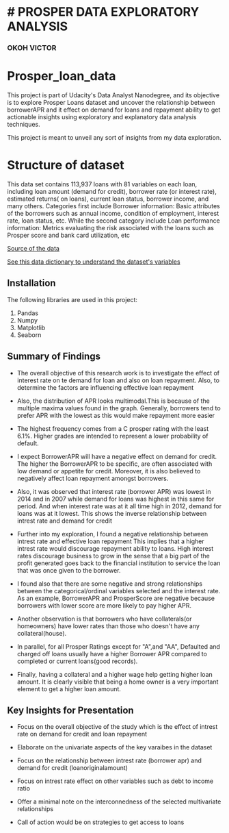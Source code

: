# # PROSPER DATA EXPLORATORY ANALYSIS

###  OKOH VICTOR 

# Prosper_loan_data
This project is part of Udacity's Data Analyst Nanodegree, and its objective is to explore Prosper Loans dataset and uncover the relationship between borrowerAPR and it effect on demand for loans and repayment ability to get actionable insights using exploratory and explanatory data analysis techniques.

This project is meant to unveil any sort of insights from my data exploration.

# Structure of dataset

This data set contains 113,937 loans with 81 variables on each loan, including loan amount (demand for credit), borrower rate (or interest rate), estimated returns( on loans), current loan status, borrower income, and many others. Categories first include Borrower information: Basic attributes of the borrowers such as annual income, condition of employment, interest rate, loan status, etc. While the second category include Loan performance information: Metrics evaluating the risk associated with the loans such as Prosper score and bank card utilization, etc

[Source of the data](https://www.google.com/url?q=https://s3.amazonaws.com/udacity-hosted-downloads/ud651/prosperLoanData.csv&sa=D&ust=1581581520570000)

[See this data dictionary to understand the dataset's variables](https://www.google.com/url?q=https://docs.google.com/spreadsheet/ccc?key%3D0AllIqIyvWZdadDd5NTlqZ1pBMHlsUjdrOTZHaVBuSlE%26usp%3Dsharing&sa=D&ust=1554486256024000)


## Installation

The following libraries are used in this project:
1. Pandas
2. Numpy
3. Matplotlib
4. Seaborn

## Summary of Findings

- The overall objective of this research work is to investigate the effect of interest rate on te demand for loan and also on loan repayment. Also, to determine the factors are influencing effective loan repayment

- Also, the distribution of APR looks multimodal.This is because of the multiple maxima values found in the graph. Generally, borrowers tend to prefer APR with the lowest as this would make repayment more easier

- The highest frequency comes from a  C prosper rating with the least 6.1%. Higher grades are intended to represent a lower probability of default. 

- I expect BorrowerAPR will have a negative effect on demand for credit. The higher the BorrowerAPR to be specific, are often associated with low demand or appetite for credit. Moreover, it is also believed to negatively affect loan repayment amongst borrowers.

-  Also, it was observed that interest rate (borrower APR) was lowest in 2014 and in 2007 while demand for loans was highest in this same for period. And when interest rate was at it all time high  in 2012, demand for loans was at it lowest. This  shows the inverse relationship between intrest rate and demand for credit

- Further into my exploration, I found a negative relationship between intrest rate and effective loan repayment This implies that a higher intrest rate would discourage repayment ability to loans. High interest rates discourage business to grow in the sense that a big part of the profit generated goes back to the financial institution to service the loan that was once given to the borrower.


- I found also that there are some negative and strong relationships between the categorical/ordinal variables selected and the interest rate. As an example, BorrowerAPR and ProsperScore are negative because borrowers with lower score are more likely to pay higher APR.


- Another observation is that borrowers who have collaterals(or homeowners) have lower rates than those who doesn't have any collateral(house).


- In parallel, for all Prosper Ratings except for "A",and "AA", Defaulted and charged off loans usually have a higher Borrower APR compared to completed or current loans(good records).

- Finally, having a collateral and a higher wage help getting higher loan amount. It is clearly visible that being a home owner is a very important element to get a higher loan amount.

## Key Insights for Presentation

- Focus on the overall objective of the study which is the effect of intrest rate on demand for credit and loan repayment 


- Elaborate on the univariate aspects of the key varaibes in the dataset 


- Focus on the relationship between intrest rate (borrower apr) and demand for credit 
(loanoriginalamount)


- Focus on intrest rate effect on other variables such as debt to income ratio


- Offer a minimal note on the interconnedness of the selected multivariate relationships 


- Call of action would be on strategies to get access to loans 

